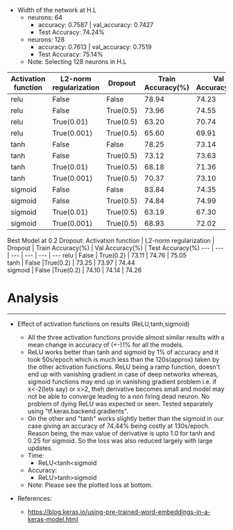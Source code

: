 <!-- input:  [batchsize,textsize]-[256,24]
embedding: [batchsize,textsize,vecsize]-(256,24,350)
flatten (Flatten)->(None, 8400)  
Dense(None,120)
Dropout(None,120)
output_dense(None,2) -->
- Width of the network at H.L
    - neurons: 64 
        - accuracy: 0.7587 | val_accuracy: 0.7427
        - Test Accuracy: 74.24%
    - neurons: 128
        - accuracy: 0.7613 | val_accuracy: 0.7519
        - Test Accuracy: 75.14%
    - Note: Selecting 128 neurons in H.L

Activation function | L2-norm regularization | Dropout | Train Accuracy(%) | Val Accuracy(%) | Test Accuracy(%)
--- | --- | --- | --- | --- | ---
relu | False | False | 78.94 | 74.23 | 74.31
relu | False | True(0.5) | 73.96 | 74.55 | 74.86    
relu | True(0.01) | True(0.5) | 63.20 | 70.74 | 70.55
relu | True(0.001) | True(0.5) | 65.60 | 69.91 | 69.90
tanh | False |False | 78.25 | 73.14 | 73.26
tanh | False |True(0.5) | 73.12 | 73.63 | 73.64    
tanh | True(0.01) | True(0.5) | 68.18 | 71.36 | 71.32
tanh | True(0.001) | True(0.5) | 70.37|  73.10 | 72.82
sigmoid | False | False | 83.84 | 74.35 | 74.18
sigmoid | False | True(0.5) | 74.84 | 74.99 | 74.45
sigmoid | True(0.01) | True(0.5) | 63.19 | 67.30 | 67.17
sigmoid | True(0.001) | True(0.5) | 68.93 | 72.02 | 71.92

Best Model at 0.2 Dropout:
Activation function | L2-norm regularization | Dropout | Train Accuracy(%) | Val Accuracy(%) | Test Accuracy(%)
--- | --- | --- | --- | --- | ---
relu | False | True(0.2) | 73.11 | 74.76 | 75.05   
tanh | False |True(0.2) | 73.25 | 73.97 | 74.44  
sigmoid | False |True(0.2) | 74.10 | 74.14 | 74.26      

# Analysis
__________________________________________
- Effect of activation functions on results (ReLU,tanh,sigmoid)
    - All the three activation functions provide almost similar results with a mean change in accuracy of (+-)1% for all the models.
    - ReLU works better than tanh and sigmoid by 1% of accuracy and it took 50s/epoch which is much less than the 120s(approx) taken by the other activation functions.
        ReLU being a ramp function, doesn't end up with vanishing gradient in case of deep networks whereas, sigmoid functions may end up in vanishing gradient problem i.e. if x<-2(lets say) or x>2, theh derivative becomes small and model may not be able to converge leading to a non firing dead neuron. No problem of dying ReLU was expected or seen. Tested separately using "tf.keras.backend.gradients".
    - On the other and "tanh" works slightly better than the sigmoid in our case giving an accuracy of 74.44% being costly at 130s/epoch. Reason being, the max value of derivative is upto 1.0 for tanh and 0.25 for sigmoid. So the loss was also reduced largely with large updates. 
    - Time:
        - ReLU<tanh<sigmoid
    - Accuracy:
        - ReLU>tanh>sigmoid
    - Note: Please see the plotted loss at bottom.

- References:
    - https://blog.keras.io/using-pre-trained-word-embeddings-in-a-keras-model.html
<!-- 


66% positive relu 90% neg  78
71% positive tanh 88    79.2
67% positive sig 92 79.5 -->
